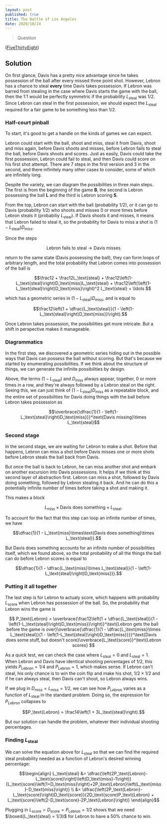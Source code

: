 ```yaml
---
layout: post
published: true
title: The Battle of Los Angeles
date: 2020/10/24
---
```


>Question

<!--more-->

([FiveThirtyEight](URL))

## Solution

On first glance, Davis has a pretty nice advantage since he takes possession of the ball after every missed three point shot. However, Lebron has a chance to steal **every** time Davis takes possession. If Lebron was barred from stealing in the case where Davis starts the game with the ball, then the 1:1 would be perfectly symmetric if the probability $L_\text{steal}$ was $1/2.$ Since Lebron can steal in the first possession, we should expect the $L_\text{steal}$ required for a fair game to be something less than $1/2.$

### Half-court pinball

To start, it's good to get a handle on the kinds of games we can expect.

Lebron could start with the ball, shoot and miss, steal it from Davis, shoot and miss again, before Davis shoots and misses, before Lebron fails to steal the ball, before Davis shoots and scores. Just as easily, Davis could take the first possession, Lebron could fail to steal, and then Davis could score on his first shot attempt. There are $7$ steps in the first version and $3$ in the second, and there infinitely many other cases to consider, some of which are infinitely long.

Despite the variety, we can diagram the possibilities in three main steps. The first is from the beginning of the game $\mathbf{B},$ the second is Lebron possessing the ball $\mathbf{L}$ and the third is Lebron scoring $\mathbf{S}.$ 

From the top, Lebron can start with the ball (probability $1/2$), or it can go to Davis (probability $1/2$) who shoots and misses $0$ or more times before Lebron steals it (probabiliy $L_\text{steal}$). If Davis shoots it and misses, it means that Lebron failed to steal it, so the probability for Davis to miss a shot is $\left(1-L_\text{steal}\right)D_\text{miss}.$

Since the steps

$$\text{Lebron fails to steal} \rightarrow \text{Davis misses}$$ 

return to the same state (Davis possessing the ball), they can form loops of arbitrary length, and the total probability that Lebron comes into possession of the ball is

$$\frac12 + \frac12L_\text{steal} + \frac12\left(1-L_\text{steal}\right)D_\text{miss}L_\text{steal} + \frac12\left(\left(1-L_\text{steal}\right)D_\text{miss}\right)^2 L_\text{steal} + \ldots $$

which has a geometric series in $\left(1-L_\text{steal}\right)D_\text{miss},$ and is equal to

$$\frac12\left(1 + \dfrac{L_\text{steal}}{1 - \left(1-L_\text{steal}\right)D_\text{miss}}\right).$$

Once Lebron takes possession, the possibilities get more intricate. But a shift in perspective makes it manageable.

### Diagrammatics

In the first step, we discovered a geometric series hiding out in the possible ways that Davis can possess the ball without scoring. But that's because we started by enumerating possibilities. If we think about the structure of things, we can generate the infinite possibilities by design. 

Above, the terms $\left(1-L_\text{steal}\right)$ and $D_\text{miss}$ always appear, together, $0$ or more times in a row, and they're always followed by a Lebron steal on the right. Seeing this, we can just think of $\left(1-L_\text{steal}\right)D_\text{miss}$ as a repeatable block, and the entire set of possibilities for Davis doing things with the ball before Lebron takes possession as

$$\overbrace{\dfrac{1}{1 - \left(1-L_\text{steal}\right)D_\text{miss}}}^\text{Davis missing}\times L_\text{steal}$$

### Second stage

In the second stage, we are waiting for Lebron to make a shot. Before that happens, Lebron can miss a shot before Davis misses one or more shots before Lebron steals the ball back from Davis. 

But once the ball is back to Lebron, he can miss another shot and embark on another excursion into Davis possessions. It helps if we think at this second layer of abstraction first. Lebron can miss a shot, followed by Davis doing something, followed by Lebron stealing it back. And he can do this a potentially infinite number of times before taking a shot and making it. 

This makes a block 

$$L_\text{miss}\times\text{Davis does something}\times L_\text{steal}.$$

To account for the fact that this step can loop an infinite number of times, we have

$$\dfrac{1}{1 - L_\text{miss}\times\text{Davis does something}\times L_\text{steal}}.$$

But $\text{Davis does something}$ accounts for an infinite number of possibilities itself, which we found above, so the total probability of all the things the ball can do before Lebron scores is equal to

$$\dfrac{1}{1 - \dfrac{L_\text{miss}\times L_\text{steal}}{1 - \left(1-L_\text{steal}\right)D_\text{miss}}}.$$

### Putting it all together

The last step is for Lebron to actualy score, which happens with probability $L_\text{score}$ when Lebron has possession of the ball. So, the probability that Lebron wins the game is

$$
P_\text{Lebron} = \overbrace{\frac12\left(1 + \dfrac{L_\text{steal}}{1 - \left(1-L_\text{steal}\right)D_\text{miss}}\right)}^\text{Lebron gets the ball before the game is over}\overbrace{\dfrac{1}{1 - \dfrac{L_\text{miss}\times L_\text{steal}}{1 - \left(1-L_\text{steal}\right)D_\text{miss}}}}^\text{Davis does some stuff, but doesn't score}\overbrace{L_\text{score}}^\text{Lebron scores}
$$

As a quick test, we can check the case where $L_\text{steal} = 0$ and $L_\text{steal}=1.$ When Lebron and Davis have identical shooting percentages of $1/2$, this yields $P_\text{Lebron}=1/4$ and $P_\text{Lebron}=1,$ which makes sense. If Lebron can't steal, his only chance is to win the coin flip and make his shot, $1/2\times 1/2$ and if he can always steal, then Davis can't shoot, so Lebron always wins.

If we plug in $D_\text{miss} = L_\text{miss} = 1/2,$ we can see how $P_\text{Lebron}$ varies as a function of $L_\text{steal}$ in the standard problem. Doing so, the expression for $P_\text{Lebron}$ collapses to

$$P_\text{Lebron} = \frac14\left(1 + 3L_\text{steal}\right).$$

But our solution can handle the problem, whatever their individual shooting percentages.

### Finding $L_\text{steal}$

We can solve the equation above for $L_\text{steal}$ so that we can find the required steal probability needed as a function of Lebron's desired winning percentage:

$$\begin{align}
L_\text{steal} &= \dfrac{\left(2P_\text{Lebron}-L_\text{score}\right)\left(D_\text{miss}-1\right)}{L_\text{score}\left(1+D_\text{miss}\right)+2P_\text{Lebron}\left(L_\text{miss}-D_\text{miss}\right)} \\
&= \dfrac{\left(2P_\text{Lebron}-L_\text{score}\right)D_\text{score}}{2D_\text{score}P_\text{Lebron} + L_\text{score}\left(2-D_\text{score}-2P_\text{Lebron}\right)}
\end{align}$$

Plugging in $L_\text{score} = D_\text{score} = P_\text{Lebron} = 1/2$ shows that we need $\boxed{L_\text{steal} = 1/3}$ for Lebron to have a $50\%$ chance to win.

<br>
